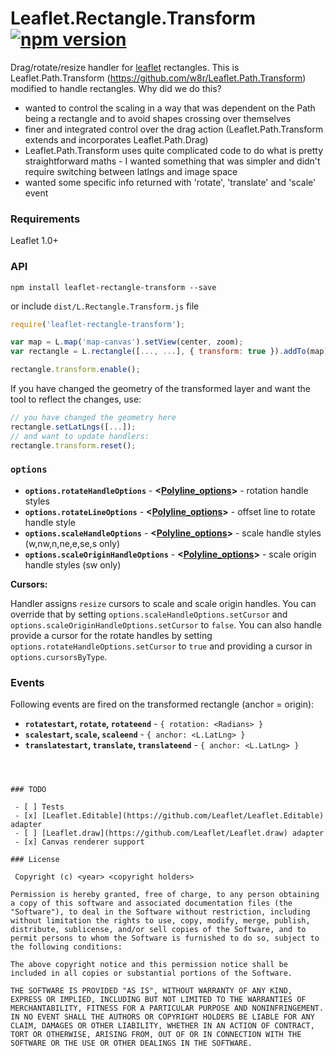 # Leaflet.Rectangle.Transform [![npm version](https://badge.fury.io/js/leaflet-path-transform.svg)](https://badge.fury.io/js/leaflet-path-transform)

Drag/rotate/resize handler for [leaflet](http://leafletjs.com) rectangles. This is
Leaflet.Path.Transform (https://github.com/w8r/Leaflet.Path.Transform) modified to 
handle rectangles. Why did we do this? 

* wanted to control the scaling in a way that was dependent on the Path being a rectangle and to avoid shapes crossing over themselves
* finer and integrated control over the drag action (Leaflet.Path.Transform extends and incorporates Leaflet.Path.Drag)
* Leaflet.Path.Transform uses quite complicated code to do what is pretty straightforward
maths - I wanted something that was simpler and didn't require switching between latlngs and image space
* wanted some specific info returned with 'rotate', 'translate' and 'scale' event

### Requirements

Leaflet 1.0+

### API
```shell
npm install leaflet-rectangle-transform --save
```
or include `dist/L.Rectangle.Transform.js` file

```js
require('leaflet-rectangle-transform');

var map = L.map('map-canvas').setView(center, zoom);
var rectangle = L.rectangle([..., ...], { transform: true }).addTo(map);

rectangle.transform.enable();
```

If you have changed the geometry of the transformed layer and want the tool to reflect the changes, use:

```js
// you have changed the geometry here
rectangle.setLatLngs([...]);
// and want to update handlers:
rectangle.transform.reset();
```

### `options`

* **`options.rotateHandleOptions`** - **<[Polyline_options](http://leafletjs.com/reference.html#polyline-options)>** - rotation handle styles
* **`options.rotateLineOptions`** - **<[Polyline_options](http://leafletjs.com/reference.html#polyline-options)>** - offset line to rotate handle style
* **`options.scaleHandleOptions`** - **<[Polyline_options](http://leafletjs.com/reference.html#polyline-options)>** - scale handle styles (w,nw,n,ne,e,se,s only)
* **`options.scaleOriginHandleOptions`** - **<[Polyline_options](http://leafletjs.com/reference.html#polyline-options)>** - scale origin handle styles (sw only)

**Cursors:**

Handler assigns `resize` cursors to scale and scale origin handles. You can override that by setting `options.scaleHandleOptions.setCursor` and `options.scaleOriginHandleOptions.setCursor` to `false`. You can also handle provide a cursor for the rotate handles by setting `options.rotateHandleOptions.setCursor` to `true` and providing a cursor in `options.cursorsByType`.


### Events

Following events are fired on the transformed rectangle (anchor = origin):

* **`rotatestart`, `rotate`, `rotateend`** - `{ rotation: <Radians> }`
* **`scalestart`, `scale`, `scaleend`** - `{ anchor: <L.LatLng> }`
* **`translatestart`, `translate`, `translateend`** - `{ anchor: <L.LatLng> }`


```



### TODO

 - [ ] Tests
 - [x] [Leaflet.Editable](https://github.com/Leaflet/Leaflet.Editable) adapter
 - [ ] [Leaflet.draw](https://github.com/Leaflet/Leaflet.draw) adapter
 - [x] Canvas renderer support

### License

 Copyright (c) <year> <copyright holders>

Permission is hereby granted, free of charge, to any person obtaining a copy of this software and associated documentation files (the "Software"), to deal in the Software without restriction, including without limitation the rights to use, copy, modify, merge, publish, distribute, sublicense, and/or sell copies of the Software, and to permit persons to whom the Software is furnished to do so, subject to the following conditions:

The above copyright notice and this permission notice shall be included in all copies or substantial portions of the Software.

THE SOFTWARE IS PROVIDED "AS IS", WITHOUT WARRANTY OF ANY KIND, EXPRESS OR IMPLIED, INCLUDING BUT NOT LIMITED TO THE WARRANTIES OF MERCHANTABILITY, FITNESS FOR A PARTICULAR PURPOSE AND NONINFRINGEMENT. IN NO EVENT SHALL THE AUTHORS OR COPYRIGHT HOLDERS BE LIABLE FOR ANY CLAIM, DAMAGES OR OTHER LIABILITY, WHETHER IN AN ACTION OF CONTRACT, TORT OR OTHERWISE, ARISING FROM, OUT OF OR IN CONNECTION WITH THE SOFTWARE OR THE USE OR OTHER DEALINGS IN THE SOFTWARE.
